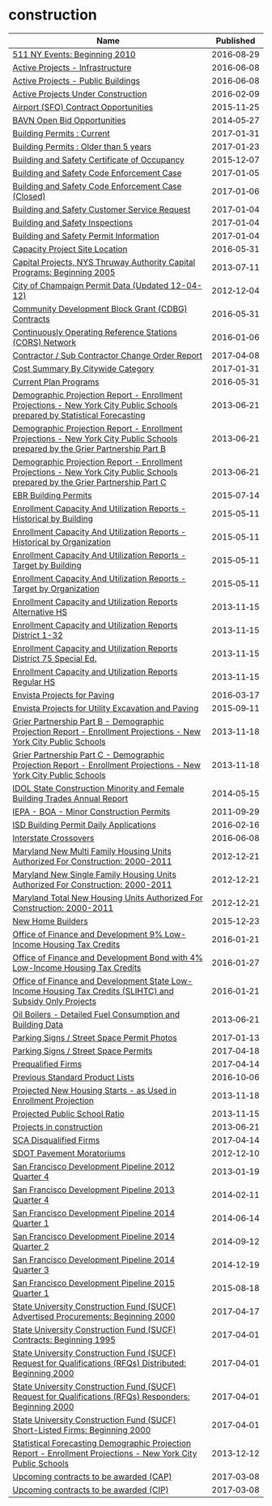 # construction

Name | Published
---- | ---------
[511 NY Events: Beginning 2010](../datasets/ah74-pg4w.md) | 2016&#x2011;08&#x2011;29
[Active Projects - Infrastructure](../datasets/rukc-mmqu.md) | 2016&#x2011;06&#x2011;08
[Active Projects - Public Buildings](../datasets/g9ub-hrve.md) | 2016&#x2011;06&#x2011;08
[Active Projects Under Construction](../datasets/2xh6-psuq.md) | 2016&#x2011;02&#x2011;09
[Airport (SFO) Contract Opportunities](../datasets/hmh3-ff63.md) | 2015&#x2011;11&#x2011;25
[BAVN Open Bid Opportunities](../datasets/qtax-byj7.md) | 2014&#x2011;05&#x2011;27
[Building Permits : Current](../datasets/mags-97de.md) | 2017&#x2011;01&#x2011;31
[Building Permits : Older than 5 years](../datasets/47eb-r92t.md) | 2017&#x2011;01&#x2011;23
[Building and Safety Certificate of Occupancy](../datasets/3f9m-afei.md) | 2015&#x2011;12&#x2011;07
[Building and Safety Code Enforcement Case](../datasets/2uz8-3tj3.md) | 2017&#x2011;01&#x2011;05
[Building and Safety Code Enforcement Case (Closed)](../datasets/q3qu-98vb.md) | 2017&#x2011;01&#x2011;06
[Building and Safety Customer Service Request](../datasets/bsvt-chkv.md) | 2017&#x2011;01&#x2011;04
[Building and Safety Inspections](../datasets/9w5z-rg2h.md) | 2017&#x2011;01&#x2011;04
[Building and Safety Permit Information](../datasets/yv23-pmwf.md) | 2017&#x2011;01&#x2011;04
[Capacity Project Site Location](../datasets/tesz-9suw.md) | 2016&#x2011;05&#x2011;31
[Capital Projects, NYS Thruway Authority Capital Programs: Beginning 2005](../datasets/n5iq-rskv.md) | 2013&#x2011;07&#x2011;11
[City of Champaign Permit Data (Updated 12-04-12)](../datasets/m3fm-fpwu.md) | 2012&#x2011;12&#x2011;04
[Community Development Block Grant (CDBG) Contracts](../datasets/n9bu-8eic.md) | 2016&#x2011;05&#x2011;31
[Continuously Operating Reference Stations (CORS) Network](../datasets/j7t6-d8a8.md) | 2016&#x2011;01&#x2011;06
[Contractor / Sub Contractor Change Order Report](../datasets/gzvm-na49.md) | 2017&#x2011;04&#x2011;08
[Cost Summary By Citywide Category](../datasets/9ddq-vbjj.md) | 2017&#x2011;01&#x2011;31
[Current Plan Programs](../datasets/bjmk-35w5.md) | 2016&#x2011;05&#x2011;31
[Demographic Projection Report - Enrollment Projections - New York City Public Schools prepared by Statistical Forecasting](../datasets/xzy8-qqgf.md) | 2013&#x2011;06&#x2011;21
[Demographic Projection Report - Enrollment Projections - New York City Public Schools prepared by the Grier Partnership Part B](../datasets/2pkz-byyb.md) | 2013&#x2011;06&#x2011;21
[Demographic Projection Report - Enrollment Projections - New York City Public Schools prepared by the Grier Partnership Part C](../datasets/9gmp-f9x2.md) | 2013&#x2011;06&#x2011;21
[EBR Building Permits](../datasets/7fq7-8j7r.md) | 2015&#x2011;07&#x2011;14
[Enrollment Capacity And Utilization Reports - Historical by Building](../datasets/hq56-zhrp.md) | 2015&#x2011;05&#x2011;11
[Enrollment Capacity And Utilization Reports - Historical by Organization](../datasets/q9xk-w9iv.md) | 2015&#x2011;05&#x2011;11
[Enrollment Capacity And Utilization Reports - Target by Building](../datasets/gkd7-3vk7.md) | 2015&#x2011;05&#x2011;11
[Enrollment Capacity And Utilization Reports - Target by Organization](../datasets/8b9a-pywy.md) | 2015&#x2011;05&#x2011;11
[Enrollment Capacity and Utilization Reports Alternative HS](../datasets/rqx9-kktd.md) | 2013&#x2011;11&#x2011;15
[Enrollment Capacity and Utilization Reports District 1-32](../datasets/my4g-bvvs.md) | 2013&#x2011;11&#x2011;15
[Enrollment Capacity and Utilization Reports District 75 Special Ed.](../datasets/3cn8-i54i.md) | 2013&#x2011;11&#x2011;15
[Enrollment Capacity and Utilization Reports Regular HS](../datasets/3mim-bd27.md) | 2013&#x2011;11&#x2011;15
[Envista Projects for Paving](../datasets/bxqh-5px8.md) | 2016&#x2011;03&#x2011;17
[Envista Projects for Utility Excavation and Paving](../datasets/sf93-6dmr.md) | 2015&#x2011;09&#x2011;11
[Grier Partnership Part B - Demographic Projection Report - Enrollment Projections - New York City Public Schools](../datasets/nxvh-fkda.md) | 2013&#x2011;11&#x2011;18
[Grier Partnership Part C - Demographic Projection Report - Enrollment Projections - New York City Public Schools](../datasets/d6ph-dqj8.md) | 2013&#x2011;11&#x2011;18
[IDOL State Construction Minority and Female Building Trades Annual Report](../datasets/ge5i-np92.md) | 2014&#x2011;05&#x2011;15
[IEPA - BOA - Minor Construction Permits](../datasets/aw7g-a8b9.md) | 2011&#x2011;09&#x2011;29
[ISD Building Permit Daily Applications](../datasets/q3yh-mp87.md) | 2016&#x2011;02&#x2011;16
[Interstate Crossovers](../datasets/u3nj-7s36.md) | 2016&#x2011;06&#x2011;08
[Maryland New Multi Family Housing Units Authorized For Construction: 2000-2011](../datasets/pz3y-chyn.md) | 2012&#x2011;12&#x2011;21
[Maryland New Single Family Housing Units Authorized For Construction: 2000-2011](../datasets/4br4-qbf4.md) | 2012&#x2011;12&#x2011;21
[Maryland Total New Housing Units Authorized For Construction: 2000-2011](../datasets/c7z9-v9mr.md) | 2012&#x2011;12&#x2011;21
[New Home Builders](../datasets/c7hs-c9qq.md) | 2015&#x2011;12&#x2011;23
[Office of Finance and Development 9% Low-Income Housing Tax Credits](../datasets/sfm6-zmzx.md) | 2016&#x2011;01&#x2011;21
[Office of Finance and Development Bond with 4% Low-Income Housing Tax Credits](../datasets/m58i-tp4f.md) | 2016&#x2011;01&#x2011;27
[Office of Finance and Development State Low-Income Housing Tax Credits (SLIHTC) and Subsidy Only Projects](../datasets/f6sn-r72s.md) | 2016&#x2011;01&#x2011;21
[Oil Boilers - Detailed Fuel Consumption and Building Data](../datasets/jfzu-yy6n.md) | 2013&#x2011;06&#x2011;21
[Parking Signs / Street Space Permit Photos](../datasets/pigs-fac7.md) | 2017&#x2011;01&#x2011;13
[Parking Signs / Street Space Permits](../datasets/sftu-nd43.md) | 2017&#x2011;04&#x2011;18
[Prequalified Firms](../datasets/szkz-syh6.md) | 2017&#x2011;04&#x2011;14
[Previous Standard Product Lists](../datasets/askc-vuqf.md) | 2016&#x2011;10&#x2011;06
[Projected New Housing Starts - as Used in Enrollment Projection](../datasets/pa5t-ktd3.md) | 2013&#x2011;11&#x2011;18
[Projected Public School Ratio](../datasets/n7ta-pz8k.md) | 2013&#x2011;11&#x2011;15
[Projects in construction](../datasets/8586-3zfm.md) | 2013&#x2011;06&#x2011;21
[SCA Disqualified Firms](../datasets/krwf-eng6.md) | 2017&#x2011;04&#x2011;14
[SDOT Pavement Moratoriums](../datasets/enbi-wkp3.md) | 2012&#x2011;12&#x2011;10
[San Francisco Development Pipeline 2012 Quarter 4](../datasets/b2bw-u33d.md) | 2013&#x2011;01&#x2011;19
[San Francisco Development Pipeline 2013 Quarter 4](../datasets/ep85-j8df.md) | 2014&#x2011;02&#x2011;11
[San Francisco Development Pipeline 2014 Quarter 1](../datasets/g383-7xmf.md) | 2014&#x2011;06&#x2011;14
[San Francisco Development Pipeline 2014 Quarter 2](../datasets/fv2q-qaux.md) | 2014&#x2011;09&#x2011;12
[San Francisco Development Pipeline 2014 Quarter 3](../datasets/n5ik-nmm3.md) | 2014&#x2011;12&#x2011;19
[San Francisco Development Pipeline 2015 Quarter 1](../datasets/2cma-9y6y.md) | 2015&#x2011;08&#x2011;18
[State University Construction Fund (SUCF) Advertised Procurements: Beginning 2000](../datasets/vtxv-3j2b.md) | 2017&#x2011;04&#x2011;17
[State University Construction Fund (SUCF) Contracts: Beginning 1995](../datasets/cfjm-ii27.md) | 2017&#x2011;04&#x2011;01
[State University Construction Fund (SUCF) Request for Qualifications (RFQs) Distributed: Beginning 2000](../datasets/inze-5yed.md) | 2017&#x2011;04&#x2011;01
[State University Construction Fund (SUCF) Request for Qualifications (RFQs) Responders: Beginning 2000](../datasets/c6c2-n3if.md) | 2017&#x2011;04&#x2011;01
[State University Construction Fund (SUCF) Short-Listed Firms: Beginning 2000](../datasets/kbn3-a3jv.md) | 2017&#x2011;04&#x2011;01
[Statistical Forecasting Demographic Projection Report - Enrollment Projections - New York City Public Schools](../datasets/e649-r223.md) | 2013&#x2011;12&#x2011;12
[Upcoming contracts to be awarded (CAP)](../datasets/6m3u-8rbh.md) | 2017&#x2011;03&#x2011;08
[Upcoming contracts to be awarded (CIP)](../datasets/tsak-vtv3.md) | 2017&#x2011;03&#x2011;08

